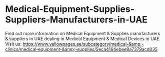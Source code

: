# Medical-Equipment-Supplies-Suppliers-Manufacturers-in-UAE
Find out more information on Medical Equipment &amp; Supplies manufacturers &amp; suppliers in UAE dealing in Medical Equipment &amp; Medical Devices in UAE    Visit us: https://www.yellowpages.ae/subcategory/medical-&amp;-clinics/medical-equipment-&amp;-supplies/5eca4164ebee8a7379acd035

